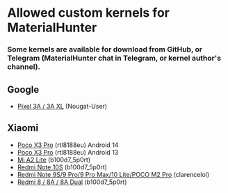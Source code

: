 # Allowed custom kernels for MaterialHunter
### Some kernels are available for download from GitHub, or Telegram (MaterialHunter chat in Telegram, or kernel author's channel).
## Google
- [Pixel 3A / 3A XL](https://github.com/Nougat-User/sargo_nethunter) (Nougat-User)
## Xiaomi
- [Poco X3 Pro](https://t.me/materialhunterchat/971) (rtl8188eu) Android 14
- [Poco X3 Pro](https://t.me/materialhunterchat/973) (rtl8188eu) Android 13
- [Mi A2 Lite](https://t.me/mefedron_kernel/21) (b100d7_5p0rt)
- [Redmi Note 10S](https://t.me/mefedron_kernel/22) (b100d7_5p0rt)
- [Redmi Note 9S/9 Pro/9 Pro Max/10 Lite/POCO M2 Pro](https://github.com/clarencelol/kernel_xiaomi_sm6250) (clarencelol)
- [Redmi 8 / 8A / 8A Dual](https://t.me/mefedron_kernel/8) (b100d7_5p0rt)
